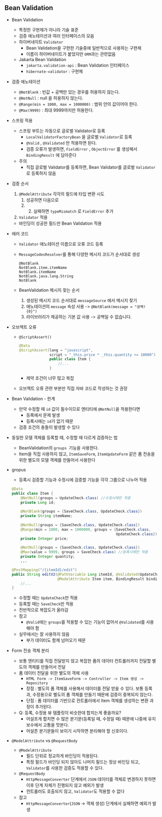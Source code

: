 ## Bean Validation

- Bean Validation
  - 특정한 구현체가 아니라 기술 표준
  - 검증 애노테이션과 여러 인터페이스의 모음
  - 하이버네이트 `Validator`
    - Bean Validation을 구현한 기술중에 일반적으로 사용하는 구현체
    - 이름이 하이버네이트가 붙었지만 `ORM`과는 관련없음
  - Jakarta Bean Validation
    - `jakarta.validation-api` : Bean Validation 인터페이스
    - `hibernate-validator` : 구현체



- 검증 애노테이션
  - `@NotBlank` : 빈값 + 공백만 있는 경우를 허용하지 않는다.
  - `@NotNull` : null 을 허용하지 않는다.
  - `@Range(min = 1000, max = 1000000)` : 범위 안의 값이어야 한다.
  - `@Max(9999)` : 최대 9999까지만 허용한다.



- 스프링 적용
  - 스프링 부트는 자동으로 글로벌 Validator로 등록
    - `LocalValidatorFactoryBean` 을 글로벌 `Validator`로 등록
    -  `@Valid` , `@Validated` 만 적용하면 된다.
    - 검증 오류가 발생하면, `FieldError` , `ObjectError` 를 생성해서 `BindingResult` 에 담아준다
  - 주의
    - 직접 글로벌 Validator를 등록하면,  Bean Validator를 글로벌 `Validator`로 등록하지 않음



- 검증 순서
  1. `@ModelAttribute` 각각의 필드에 타입 변환 시도
     1. 성공하면 다음으로
     2. 2. 실패하면 `typeMismatch` 로 `FieldError` 추가
  2.  `Validator` 적용
     - 바인딩이 성공한 필드만 Bean Validation 적용



- 에러 코드

  - `Validator` 애노테이션 이름으로 오류 코드 등록

  - `MessageCodesResolver`를 통해 다양한 메시지 코드가 순서대로 생성

    ```
    @NotBlank
    NotBlank.item.itemName
    NotBlank.itemName
    NotBlank.java.lang.String
    NotBlank
    ```

  - BeanValidation 메시지 찾는 순서
    1. 생성된 메시지 코드 순서대로 `messageSource` 에서 메시지 찾기
    2. 애노테이션의 `message` 속성 사용 -> `@NotBlank(message = "공백! {0}")`
    3. 라이브러리가 제공하는 기본 값 사용 -> 공백일 수 없습니다.



- 오브젝트 오류

  - `@ScriptAssert()`

    ```java
    @Data
    @ScriptAssert(lang = "javascript",
                  script = "_this.price * _this.quantity >= 10000")
                  public class Item {
                      //...
                  }
    ```

    - 제약 조건이 너무 많고 복잡

  - 오브젝트 오류 관련 부분만 직접 자바 코드로 작성하는 것 권장



- Bean Validation - 한계
  - 만약 수정할 때 `id` 값이 필수이므로 엔티티에 `@NotNull`을 적용한다면
    - 등록에서 문제 발생
    - 등록시에는 `id`가 없기 때문
  - 검증 조건의 충돌이 발생할 수 있다



- 동일한 모델 객체를 등록할 때, 수정할 때 다르게 검증하는 법
  - BeanValidation의 `groups `기능을 사용한다.
  - Item을 직접 사용하지 않고, `ItemSaveForm`, `ItemUpdateForm` 같은 폼 전송을 위한 별도의 모델 객체를 만들어서 사용한다



- gropus

  - 등록시 검증할 기능과 수정시에 검증할 기능을 각각 그룹으로 나누어 적용

  ```java
  @Data
  public class Item {
      @NotNull(groups = UpdateCheck.class) //수정시에만 적용
      private Long id;
      
      @NotBlank(groups = {SaveCheck.class, UpdateCheck.class})
      private String itemName;
      
      @NotNull(groups = {SaveCheck.class, UpdateCheck.class})
      @Range(min = 1000, max = 1000000, groups = {SaveCheck.class,
                                                  UpdateCheck.class})
      private Integer price;
      
      @NotNull(groups = {SaveCheck.class, UpdateCheck.class})
      @Max(value = 9999, groups = SaveCheck.class) //등록시에만 적용
      private Integer quantity;
      ...
  ```

  ```java
  @PostMapping("/{itemId}/edit")
  public String editV2(@PathVariable Long itemId, @Validated(UpdateCheck.class)
                       @ModelAttribute Item item, BindingResult bindingResult) {
      //...
  }
  ```

  - 수정할 때는 `UpdateCheck`만 적용
  - 등록할 때는 `SaveCheck`만 적용
  - 전반적으로 복잡도가 올라감
  - 참고
    - `@Valid`에는 `groups`를 적용할 수 있는 기능이 없어서 `@Validated`를 사용해야 함
  - 실무에서는 잘 사용하지 않음
    - 부가 데이터도 함께 넘어오기 때문



- Form 전송 객체 분리
  - 보통 엔티티를 직접 전달받지 않고 복잡한 폼의 데이터 컨트롤러까지 전달할 별도의 객체를 만들어서 전달
  - 폼 데이터 전달을 위한 별도의 객체 사용
    - `HTML Form -> ItemSaveForm -> Controller -> Item 생성 -> Repository`
    - 장점 :  별도의 폼 객체를 사용해서 데이터를 전달 받을 수 있다. 보통 등록과, 수정용으로 별도의 폼 객체를 만들기 때문에 검증이 중복되지 않는다.
    - 단점 :  폼 데이터를 기반으로 컨트롤러에서 Item 객체를 생성하는 변환 과정이 추가된다.
  - Q: 등록, 수정용 뷰 템플릿이 비슷한데 합치는게 좋을까요?
    - 어설프게 합치면 수 많은 분기문(등록일 때, 수정일 때) 때문에 나중에 유지보수에서 고통을 맛본다.
    -  어설픈 분기문들이 보이기 시작하면 분리해야 할 신호이다.



- `@ModelAttribute` vs `@RequestBody`
  - `@ModelAttribute`
    - 필드 단위로 정교하게 바인딩이 적용된다.
    - 특정 필드가 바인딩 되지 않아도 나머지 필드는 정상 바인딩 되고, `Validator`를 사용한 검증도 적용할 수 있다. 
  - `@RequestBody`
    - `HttpMessageConverter` 단계에서 `JSON` 데이터를 객체로 변경하지 못하면 이후 단계 자체가 진행되지 않고 예외가 발생
    - 컨트롤러도 호출되지 않고, `Validator`도 적용할 수 없다
  - 참고
    - `HttpMessageConverter`(`JSON` -> 객체 생성) 단계에서 실패하면 예외가 발생
